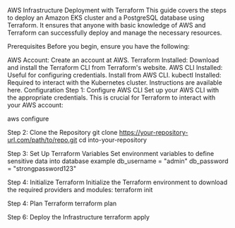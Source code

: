 AWS Infrastructure Deployment with Terraform
This guide covers the steps to deploy an Amazon EKS cluster and a PostgreSQL database using Terraform. It ensures that anyone with basic knowledge of AWS and Terraform can successfully deploy and manage the necessary resources.

Prerequisites
Before you begin, ensure you have the following:

AWS Account: Create an account at AWS.
Terraform Installed: Download and install the Terraform CLI from Terraform's website.
AWS CLI Installed: Useful for configuring credentials. Install from AWS CLI.
kubectl Installed: Required to interact with the Kubernetes cluster. Instructions are available here.
Configuration
Step 1: Configure AWS CLI
Set up your AWS CLI with the appropriate credentials. This is crucial for Terraform to interact with your AWS account:

aws configure

Step 2: Clone the Repository
git clone https://your-repository-url.com/path/to/repo.git cd into-your-repository

Step 3: Set Up Terraform Variables
Set environment variables to define sensitive data into database example db_username = "admin" db_password = "strongpassword123"

Step 4: Initialize Terraform
Initialize the Terraform environment to download the required providers and modules: terraform init

Step 4: Plan Terraform
terraform plan

Step 6: Deploy the Infrastructure
terraform apply